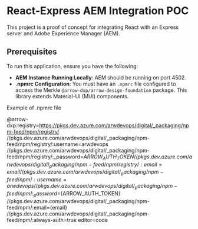 # React-Express AEM Integration POC

This project is a proof of concept for integrating React with an Express server and Adobe Experience Manager (AEM).

## Prerequisites

To run this application, ensure you have the following:

- **AEM Instance Running Locally**: AEM should be running on port 4502.
- **.npmrc Configuration**: You must have an `.npmrc` file configured to access the Merkle `@arrow-dxp/arrow-design-foundation` package. This library extends Material-UI (MUI) components.

Example of .npmrc file

@arrow-dxp:registry=https://pkgs.dev.azure.com/arwdevops/digital/_packaging/npm-feed/npm/registry/
//pkgs.dev.azure.com/arwdevops/digital/_packaging/npm-feed/npm/registry/:username=arwdevops
//pkgs.dev.azure.com/arwdevops/digital/_packaging/npm-feed/npm/registry/:_password=${ARROW_AUTH_TOKEN}
//pkgs.dev.azure.com/arwdevops/digital/_packaging/npm-feed/npm/registry/:email={email}
//pkgs.dev.azure.com/arwdevops/digital/_packaging/npm-feed/npm/:username=arwdevops
//pkgs.dev.azure.com/arwdevops/digital/_packaging/npm-feed/npm/:_password=${ARROW_AUTH_TOKEN}
//pkgs.dev.azure.com/arwdevops/digital/_packaging/npm-feed/npm/:email={email}
//pkgs.dev.azure.com/arwdevops/digital/_packaging/npm-feed/npm/:always-auth=true
editor=code
